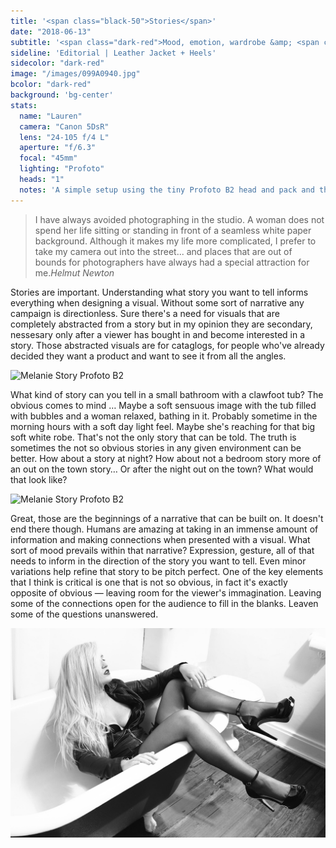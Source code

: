 ```yaml
---
title: '<span class="black-50">Stories</span>'
date: "2018-06-13"
subtitle: '<span class="dark-red">Mood, emotion, wardrobe &amp; <span class="fw7">moment.</span></span>'
sideline: 'Editorial | Leather Jacket + Heels'
sidecolor: "dark-red"
image: "/images/099A0940.jpg"
bcolor: "dark-red"
background: 'bg-center'
stats:
  name: "Lauren"
  camera: "Canon 5DsR"
  lens: "24-105 f/4 L"
  aperture: "f/6.3"
  focal: "45mm"
  lighting: "Profoto"
  heads: "1"
  notes: 'A simple setup using the tiny Profoto B2 head and pack and the OCF beauty dish as far away as it would go in such a small space.'
---
```

>I have always avoided photographing in the studio. A woman does not spend her life sitting or standing in front of a seamless white paper background. Although it makes my life more complicated, I prefer to take my camera out into the street... and places that are out of bounds for photographers have always had a special attraction for me.<cite>Helmut Newton</cite>

Stories are important. Understanding what story you want to tell informs everything when designing a visual. Without some sort of narrative any campaign is directionless. Sure there's a need for visuals that are completely abstracted from a story but in my opinion they are secondary, nessesary only after a viewer has bought in and become interested in a story. Those abstracted visuals are for cataglogs, for people who've already decided they want a product and want to see it from all the angles.

![Melanie Story Profoto B2](/images/099A0912.jpg)

What kind of story can you tell in a small bathroom with a clawfoot tub? The obvious comes to mind &hellip; Maybe a soft sensuous image with the tub filled with bubbles and a woman relaxed, bathing in it. Probably sometime in the morning hours with a soft day light feel. Maybe she's reaching for that big soft white robe. That's not the only story that can be told. The truth is sometimes the not so obvious stories in any given environment can be better. How about a story at night? How about not a bedroom story more of an out on the town story&hellip; Or after the night out on the town? What would that look like?

![Melanie Story Profoto B2](/images/099A0914.jpg)

Great, those are the beginnings of a narrative that can be built on. It doesn't end there though. Humans are amazing at taking in an immense amount of information and making connections when presented with a visual. What sort of mood prevails within that narrative? Expression, gesture, all of that needs to inform in the direction of the story you want to tell. Even minor variations help refine that story to be pitch perfect. One of the key elements that I think is critical is one that is not so obvious, in fact it's exactly opposite of obvious &mdash; leaving room for the viewer's immagination. Leaving some of the connections open for the audience to fill in the blanks. Leaven some of the questions unanswered. 

![Melanie Story Profoto B2](/images/099A0941.jpg)

